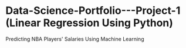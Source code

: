 # Data-Science-Portfolio---Project-1 (Linear Regression Using Python)
Predicting NBA Players' Salaries Using Machine Learning 
